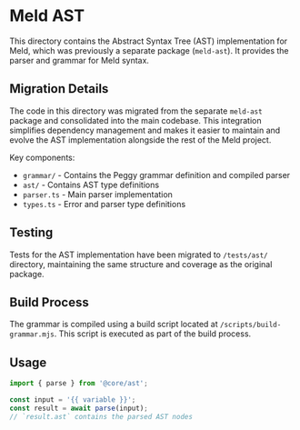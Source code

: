 # Meld AST

This directory contains the Abstract Syntax Tree (AST) implementation for Meld, which was previously a separate package (`meld-ast`). It provides the parser and grammar for Meld syntax.

## Migration Details

The code in this directory was migrated from the separate `meld-ast` package and consolidated into the main codebase. This integration simplifies dependency management and makes it easier to maintain and evolve the AST implementation alongside the rest of the Meld project.

Key components:
- `grammar/` - Contains the Peggy grammar definition and compiled parser
- `ast/` - Contains AST type definitions
- `parser.ts` - Main parser implementation
- `types.ts` - Error and parser type definitions

## Testing

Tests for the AST implementation have been migrated to `/tests/ast/` directory, maintaining the same structure and coverage as the original package.

## Build Process

The grammar is compiled using a build script located at `/scripts/build-grammar.mjs`. This script is executed as part of the build process.

## Usage

```typescript
import { parse } from '@core/ast';

const input = '{{ variable }}';
const result = await parse(input);
// `result.ast` contains the parsed AST nodes
```